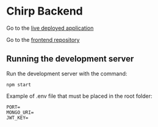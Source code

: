# Chirp Backend

Go to the [live deployed application](https://chirp-backend-flaslam.herokuapp.com)

Go to the [frontend repository](https://github.com/flaslam/chirp)

## Running the development server

Run the development server with the command:

```
npm start
```

Example of .env file that must be placed in the root folder:

```
PORT=
MONGO_URI=
JWT_KEY=
```
